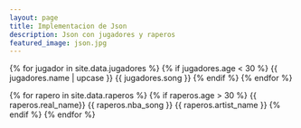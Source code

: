 ```yaml
---
layout: page
title: Implementacion de Json
description: Json con jugadores y raperos
featured_image: json.jpg
---
```


{% for jugador in site.data.jugadores %} 
    {% if jugadores.age < 30 %}
        {{ jugadores.name | upcase }} {{ jugadores.song }}
    {% endif %}
{% endfor %}

{% for rapero in site.data.raperos %} 
    {% if raperos.age > 30 %}
        {{ raperos.real_name}} {{ raperos.nba_song }} {{ raperos.artist_name }}
    {% endif %}
{% endfor %}
